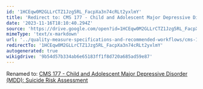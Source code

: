 ```yaml
---
id: '1HCEqw0M2GLLrCTZ1Jzg5RL_FacpXa3n74cRLt2yxlmY'
title: 'Redirect to: CMS 177 - Child and Adolescent Major Depressive Disorder (MDD): Suicide Risk Assessment'
date: '2023-11-16T18:10:40.294Z'
source: 'https://drive.google.com/open?id=1HCEqw0M2GLLrCTZ1Jzg5RL_FacpXa3n74cRLt2yxlmY'
mimeType: 'text/x-markdown'
url: '../quality-measure-specifications-and-recommended-workflows/cms-177-child-and-adolescent-major-depressive-disorder-mdd-suicide-risk-assessment.md'
redirectTo: '1HCEqw0M2GLLrCTZ1Jzg5RL_FacpXa3n74cRLt2yxlmY'
autogenerated: true
wikigdrive: '9b54d57b334ab6e65183ff1f8d720a685ad59e87'
---
```

Renamed to: [CMS 177 - Child and Adolescent Major Depressive Disorder (MDD): Suicide Risk Assessment](../quality-measure-specifications-and-recommended-workflows/cms-177-child-and-adolescent-major-depressive-disorder-mdd-suicide-risk-assessment.md)
